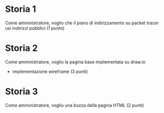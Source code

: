 # Storia 1
Come amministratore, voglio che il piano di indirizzamento su packet tracer usi indirizzi pubblici (1 punto)

# Storia 2
Come amministratore, voglio la pagina base implementata su draw.io 
 -  implementazione wireframe (3 punti)

# Storia 3
Come amministratore, voglio una bozza della pagina HTML (2 punti)
